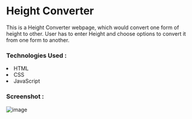 # Height Converter 
This is a Height Converter webpage, which would convert one form of height to other. User has to enter Height and choose options to convert it from one form to another.  

### Technologies Used : 
<li>HTML</li>
<li>CSS</li>
<li>JavaScript</li>

### Screenshot : 
![image](https://user-images.githubusercontent.com/79015420/138023561-581eb190-430e-48d9-87e0-4ed4cb31a7f0.png)
